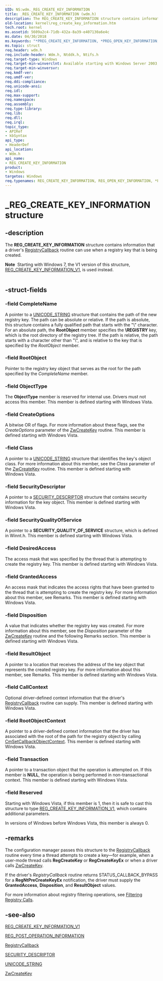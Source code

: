 ```yaml
---
UID: NS:wdm._REG_CREATE_KEY_INFORMATION
title: _REG_CREATE_KEY_INFORMATION (wdm.h)
description: The REG_CREATE_KEY_INFORMATION structure contains information that a driver's RegistryCallback routine can use when a registry key that is being created.
old-location: kernel\reg_create_key_information.htm
tech.root: kernel
ms.assetid: 5609a2c4-71db-432a-8a39-e407130a6e4c
ms.date: 04/30/2018
ms.keywords: "*PREG_CREATE_KEY_INFORMATION, *PREG_OPEN_KEY_INFORMATION, PREG_CREATE_KEY_INFORMATION, PREG_CREATE_KEY_INFORMATION structure pointer [Kernel-Mode Driver Architecture], PREG_OPEN_KEY_INFORMATION, PREG_OPEN_KEY_INFORMATION structure pointer [Kernel-Mode Driver Architecture], REG_CREATE_KEY_INFORMATION, REG_CREATE_KEY_INFORMATION structure [Kernel-Mode Driver Architecture], REG_OPEN_KEY_INFORMATION, REG_OPEN_KEY_INFORMATION structure [Kernel-Mode Driver Architecture], _REG_CREATE_KEY_INFORMATION, kernel.reg_create_key_information, kstruct_d_08c0de2c-94fb-4c4f-888c-e3485f213224.xml, wdm/PREG_CREATE_KEY_INFORMATION, wdm/PREG_OPEN_KEY_INFORMATION, wdm/REG_CREATE_KEY_INFORMATION, wdm/REG_OPEN_KEY_INFORMATION"
ms.topic: struct
req.header: wdm.h
req.include-header: Wdm.h, Ntddk.h, Ntifs.h
req.target-type: Windows
req.target-min-winverclnt: Available starting with Windows Server 2003, but some structure members are available only in Windows Vista and later versions.
req.target-min-winversvr: 
req.kmdf-ver: 
req.umdf-ver: 
req.ddi-compliance: 
req.unicode-ansi: 
req.idl: 
req.max-support: 
req.namespace: 
req.assembly: 
req.type-library: 
req.lib: 
req.dll: 
req.irql: 
topic_type:
- APIRef
- kbSyntax
api_type:
- HeaderDef
api_location:
- Wdm.h
api_name:
- REG_CREATE_KEY_INFORMATION
product:
- Windows
targetos: Windows
req.typenames: REG_CREATE_KEY_INFORMATION, REG_OPEN_KEY_INFORMATION, *PREG_CREATE_KEY_INFORMATION, *PREG_OPEN_KEY_INFORMATION
---
```


# _REG_CREATE_KEY_INFORMATION structure


## -description


The <b>REG_CREATE_KEY_INFORMATION</b> structure contains information that a driver's <a href="https://msdn.microsoft.com/library/windows/hardware/ff560903">RegistryCallback</a> routine can use when a registry key that is being created.
<div class="alert"><b>Note</b>  Starting with Windows 7, the V1 version of this structure, <a href="https://msdn.microsoft.com/library/windows/hardware/ff560922">REG_CREATE_KEY_INFORMATION_V1</a>, is used instead.</div><div> </div>

## -struct-fields




### -field CompleteName

A pointer to a <a href="https://docs.microsoft.com/windows/desktop/api/ntdef/ns-ntdef-_unicode_string">UNICODE_STRING</a> structure that contains the path of the new registry key. The path can be absolute or relative. If the path is absolute, this structure contains a fully qualified path that starts with the "\\" character. For an absolute path, the <b>RootObject</b> member specifies the <b>\REGISTRY</b> key, which is the root directory of the registry tree. If the path is relative, the path starts with a character other than "\\", and is relative to the key that is specified by the <i>RootObject</i> member.


### -field RootObject

Pointer to the registry key object that serves as the root for the path specified by the <i>CompleteName</i> member.


### -field ObjectType

The <b>ObjectType</b> member is reserved for internal use. Drivers must not access this member. This member is defined starting with Windows Vista.


### -field CreateOptions

A bitwise OR of flags. For more information about these flags, see the <i>CreateOptions</i> parameter of the <a href="https://msdn.microsoft.com/library/windows/hardware/ff566425">ZwCreateKey</a> routine. This member is defined starting with Windows Vista.


### -field Class

A pointer to a <a href="https://docs.microsoft.com/windows/desktop/api/ntdef/ns-ntdef-_unicode_string">UNICODE_STRING</a> structure that identifies the key's object class. For more information about this member, see the <i>Class</i> parameter of the <a href="https://msdn.microsoft.com/library/windows/hardware/ff566425">ZwCreateKey</a> routine. This member is defined starting with Windows Vista.


### -field SecurityDescriptor

A pointer to a <a href="https://msdn.microsoft.com/library/windows/hardware/ff563689">SECURITY_DESCRIPTOR</a> structure that contains security information for the key object. This member is defined starting with Windows Vista.


### -field SecurityQualityOfService

A pointer to a <b>SECURITY_QUALITY_OF_SERVICE</b> structure, which is defined in Winnt.h. This member is defined starting with Windows Vista.


### -field DesiredAccess

The access mask that was specified by the thread that is attempting to create the registry key. This member is defined starting with Windows Vista.


### -field GrantedAccess

An access mask that indicates the access rights that have been granted to the thread that is attempting to create the registry key. For more information about this member, see Remarks. This member is defined starting with Windows Vista.


### -field Disposition

A value that indicates whether the registry key was created. For more information about this member, see the <i>Disposition</i> parameter of the <a href="https://msdn.microsoft.com/library/windows/hardware/ff566425">ZwCreateKey</a> routine and the following Remarks section. This member is defined starting with Windows Vista.


### -field ResultObject

A pointer to a location that receives the address of the key object that represents the created registry key. For more information about this member, see Remarks. This member is defined starting with Windows Vista.


### -field CallContext

Optional driver-defined context information that the driver's <a href="https://msdn.microsoft.com/library/windows/hardware/ff560903">RegistryCallback</a> routine can supply. This member is defined starting with Windows Vista.


### -field RootObjectContext

A pointer to a driver-defined context information that the driver has associated with the root of the path for the registry object by calling <a href="https://msdn.microsoft.com/library/windows/hardware/ff541924">CmSetCallbackObjectContext</a>. This member is defined starting with Windows Vista.


### -field Transaction

A pointer to a transaction object that the operation is attempted on. If this member is <b>NULL</b>, the operation is being performed in non-transactional context. This member is defined starting with Windows Vista.


### -field Reserved

Starting with Windows Vista, if this member is 1, then it is safe to cast this structure to type <a href="https://msdn.microsoft.com/library/windows/hardware/ff560922">REG_CREATE_KEY_INFORMATION_V1</a>, which contains additional parameters.

In versions of Windows before Windows Vista, this member is always 0.


## -remarks



The configuration manager passes this structure to the <a href="https://msdn.microsoft.com/library/windows/hardware/ff560903">RegistryCallback</a> routine every time a thread attempts to create a key—for example, when a user-mode thread calls <b>RegCreateKey</b> or <b>RegCreateKeyEx</b> or when a driver calls <a href="https://msdn.microsoft.com/library/windows/hardware/ff566425">ZwCreateKey</a>.

If the driver's <i>RegistryCallback</i> routine returns STATUS_CALLBACK_BYPASS for a <b>RegNtPreCreateKeyEx</b> notification, the driver must supply the <b>GrantedAccess</b>, <b>Disposition</b>, and <b>ResultObject</b> values.

For more information about registry filtering operations, see <a href="https://msdn.microsoft.com/library/windows/hardware/ff545879">Filtering Registry Calls</a>.




## -see-also




<a href="https://msdn.microsoft.com/library/windows/hardware/ff560922">REG_CREATE_KEY_INFORMATION_V1</a>



<a href="https://msdn.microsoft.com/library/windows/hardware/ff560971">REG_POST_OPERATION_INFORMATION</a>



<a href="https://msdn.microsoft.com/library/windows/hardware/ff560903">RegistryCallback</a>



<a href="https://msdn.microsoft.com/library/windows/hardware/ff563689">SECURITY_DESCRIPTOR</a>



<a href="https://docs.microsoft.com/windows/desktop/api/ntdef/ns-ntdef-_unicode_string">UNICODE_STRING</a>



<a href="https://msdn.microsoft.com/library/windows/hardware/ff566425">ZwCreateKey</a>
 

 

